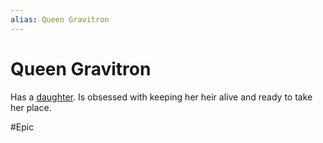 ```yaml
---
alias: Queen Gravitron
---
```


# Queen Gravitron

Has a [daughter](Aura.md). Is obsessed with keeping her heir alive and ready to take her place. 

\#Epic
